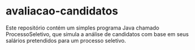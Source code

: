 # avaliacao-candidatos
Este repositório contém um simples programa Java chamado ProcessoSeletivo, que simula a análise de candidatos com base em seus salários pretendidos para um processo seletivo.
